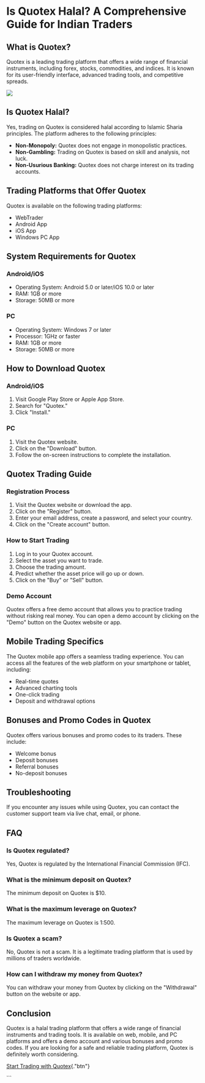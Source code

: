 # Is Quotex Halal? A Comprehensive Guide for Indian Traders

## What is Quotex?

Quotex is a leading trading platform that offers a wide range of
financial instruments, including forex, stocks, commodities, and
indices. It is known for its user-friendly interface, advanced trading
tools, and competitive spreads.

[![](https://static.quotex.io/files/4_en/300_250.jpg)](https://traff.sbs/brokerqxlid)

## Is Quotex Halal?

Yes, trading on Quotex is considered halal according to Islamic Sharia
principles. The platform adheres to the following principles:

-   **Non-Monopoly:** Quotex does not engage in monopolistic practices.
-   **Non-Gambling:** Trading on Quotex is based on skill and analysis,
    not luck.
-   **Non-Usurious Banking:** Quotex does not charge interest on its
    trading accounts.

## Trading Platforms that Offer Quotex

Quotex is available on the following trading platforms:

-   WebTrader
-   Android App
-   iOS App
-   Windows PC App

## System Requirements for Quotex

### Android/iOS

-   Operating System: Android 5.0 or later/iOS 10.0 or later
-   RAM: 1GB or more
-   Storage: 50MB or more

### PC

-   Operating System: Windows 7 or later
-   Processor: 1GHz or faster
-   RAM: 1GB or more
-   Storage: 50MB or more

## How to Download Quotex

### Android/iOS

1.  Visit Google Play Store or Apple App Store.
2.  Search for "Quotex."
3.  Click "Install."

### PC

1.  Visit the Quotex website.
2.  Click on the "Download" button.
3.  Follow the on-screen instructions to complete the installation.

## Quotex Trading Guide

### Registration Process

1.  Visit the Quotex website or download the app.
2.  Click on the "Register" button.
3.  Enter your email address, create a password, and select your
    country.
4.  Click on the "Create account" button.

### How to Start Trading

1.  Log in to your Quotex account.
2.  Select the asset you want to trade.
3.  Choose the trading amount.
4.  Predict whether the asset price will go up or down.
5.  Click on the "Buy" or "Sell" button.

### Demo Account

Quotex offers a free demo account that allows you to practice trading
without risking real money. You can open a demo account by clicking on
the "Demo" button on the Quotex website or app.

## Mobile Trading Specifics

The Quotex mobile app offers a seamless trading experience. You can
access all the features of the web platform on your smartphone or
tablet, including:

-   Real-time quotes
-   Advanced charting tools
-   One-click trading
-   Deposit and withdrawal options

## Bonuses and Promo Codes in Quotex

Quotex offers various bonuses and promo codes to its traders. These
include:

-   Welcome bonus
-   Deposit bonuses
-   Referral bonuses
-   No-deposit bonuses

## Troubleshooting

If you encounter any issues while using Quotex, you can contact the
customer support team via live chat, email, or phone.

## FAQ

### Is Quotex regulated?

Yes, Quotex is regulated by the International Financial Commission
(IFC).

### What is the minimum deposit on Quotex?

The minimum deposit on Quotex is \$10.

### What is the maximum leverage on Quotex?

The maximum leverage on Quotex is 1:500.

### Is Quotex a scam?

No, Quotex is not a scam. It is a legitimate trading platform that is
used by millions of traders worldwide.

### How can I withdraw my money from Quotex?

You can withdraw your money from Quotex by clicking on the
"Withdrawal" button on the website or app.

## Conclusion

Quotex is a halal trading platform that offers a wide range of financial
instruments and trading tools. It is available on web, mobile, and PC
platforms and offers a demo account and various bonuses and promo codes.
If you are looking for a safe and reliable trading platform, Quotex is
definitely worth considering.

[Start Trading with
Quotex](\%22https://broker-qx.pro/sign-up/?lid=1102511\%22){."btn"}

\`\`\`

